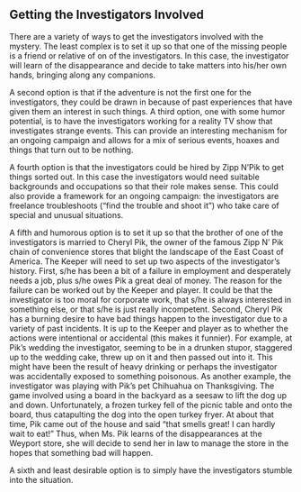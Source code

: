 ## Getting the Investigators Involved

There are a variety of ways to get the investigators involved with the mystery. The least complex is to set it up so that one of the missing people is a friend or relative of on of the investigators. In this case, the investigator will learn of the disappearance and decide to take matters into his/her own hands, bringing along any companions.

A second option is that if the adventure is not the first one for the investigators, they could be drawn in because of past experiences that have given them an interest in such things. A third option, one with some humor potential, is to have the investigators working for a reality TV show that investigates strange events. This can provide an interesting mechanism for an ongoing campaign and allows for a mix of serious events, hoaxes and things that turn out to be nothing.

A fourth option is that the investigators could be hired by Zipp N’Pik to get things sorted out. In this case the investigators would need suitable backgrounds and occupations so that their role makes sense. This could also provide a framework for an ongoing campaign: the investigators are freelance troubleshoots (“find the trouble and shoot it”) who take care of special and unusual situations.

A fifth and humorous option is to set it up so that the brother of one of the investigators is married to Cheryl Pik, the owner of the famous Zipp N’ Pik chain of convenience stores that blight the landscape of the East Coast of America. The Keeper will need to set up two aspects of the investigator’s history. First, s/he has been a bit of a failure in employment and desperately needs a job, plus s/he owes Pik a great deal of money. The reason for the failure can be worked out by the Keeper and player. It could be that the investigator is too moral for corporate work, that s/he is always interested in something else, or that s/he is just really incompetent. Second, Cheryl Pik has a burning desire to have bad things happen to the investigator due to a variety of past incidents. It is up to the Keeper and player as to whether the actions were intentional or accidental (this makes it funnier). For example, at Pik’s wedding the investigator, seeming to be in a drunken stupor, staggered up to the wedding cake, threw up on it and then passed out into it. This might have been the result of heavy drinking or perhaps the investigator was accidentally exposed to something poisonous. As another example, the investigator was playing with Pik’s pet Chihuahua on Thanksgiving. The game involved using a board in the backyard as a seesaw to lift the dog up and down. Unfortunately, a frozen turkey fell of the picnic table and onto the board, thus catapulting the dog into the open turkey fryer. At about that time, Pik came out of the house and said “that smells great! I can hardly wait to eat!” Thus, when Ms. Pik learns of the disappearances at the Weyport store, she will decide to send her in law to manage the store in the hopes that something bad will happen.

A sixth and least desirable option is to simply have the investigators stumble into the situation.
